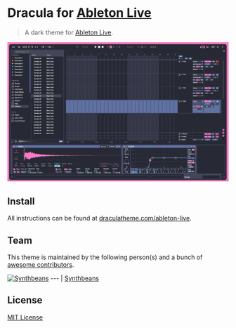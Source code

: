 # Dracula for [Ableton Live](https://www.ableton.com/en/live/)

> A dark theme for [Ableton Live](https://www.ableton.com/en/live/).

![Screenshot](screenshot.png)

## Install

All instructions can be found at [draculatheme.com/ableton-live](https://draculatheme.com/ableton-live).

## Team

This theme is maintained by the following person(s) and a bunch of [awesome contributors](https://github.com/dracula/template/graphs/contributors).

[![Synthbeans](https://scontent-lga3-1.cdninstagram.com/v/t51.2885-19/s150x150/44836718_1016687205201541_6769824428021776384_n.jpg?_nc_ht=scontent-lga3-1.cdninstagram.com&_nc_ohc=FgAGFyxggz8AX_-ukPD&oh=cce5017240a35b8682a104bfd3232e58&oe=5EBE0589)](https://www.instagram.com/synthbeans/)
--- |
[Synthbeans](https://www.instagram.com/synthbeans/)

## License

[MIT License](./LICENSE)
